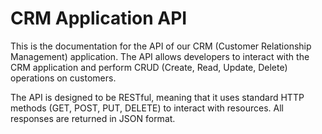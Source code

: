 # CRM Application API

This is the documentation for the API of our CRM (Customer Relationship Management) application. The API allows developers to interact with the CRM application and perform CRUD (Create, Read, Update, Delete) operations on customers.

The API is designed to be RESTful, meaning that it uses standard HTTP methods (GET, POST, PUT, DELETE) to interact with resources. All responses are returned in JSON format.